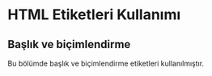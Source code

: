 <h1> HTML Etiketleri Kullanımı</h1>

<h2>Başlık ve biçimlendirme</h2>
<p>Bu bölümde başlık ve biçimlendirme etiketleri kullanılmıştır.</p>
